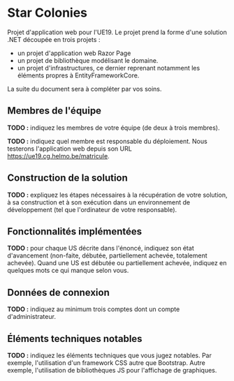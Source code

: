 # Star Colonies

Projet d'application web pour l'UE19. Le projet prend la forme d'une solution .NET découpée en trois projets :

- un projet d'application web Razor Page
- un projet de bibliothèque modélisant le domaine.
- un projet d'infrastructures, ce dernier reprenant notamment les éléments propres à EntityFrameworkCore.

La suite du document sera à compléter par vos soins.

## Membres de l'équipe

**TODO :** indiquez les membres de votre équipe (de deux à trois membres).

**TODO :** indiquez quel membre est responsable du déploiement. Nous testerons l'application web depuis son URL https://ue19.cg.helmo.be/matricule.

## Construction de la solution

**TODO :** expliquez les étapes nécessaires à la récupération de votre solution, à sa construction et à son exécution dans un environnement de développement (tel que l'ordinateur de votre responsable).

## Fonctionnalités implémentées

**TODO :** pour chaque US décrite dans l'énoncé, indiquez son état d'avancement (non-faite, débutée, partiellement achevée, totalement achevée). Quand une US est débutée ou partiellement achevée, indiquez en quelques mots ce qui manque selon vous.

## Données de connexion

**TODO :** indiquez au minimum trois comptes dont un compte d'administrateur.

## Éléments techniques notables

**TODO :** indiquez les éléments techniques que vous jugez notables. Par exemple, l'utilisation d'un framework CSS autre que Bootstrap. Autre exemple, l'utilisation de bibliothèques JS pour l'affichage de graphiques.
